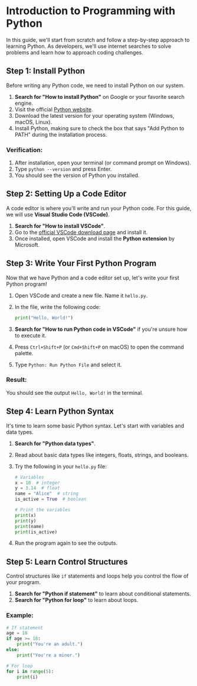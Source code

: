 # Introduction to Programming with Python

In this guide, we'll start from scratch and follow a step-by-step approach to learning Python. As developers, we'll use internet searches to solve problems and learn how to approach coding challenges.

## Step 1: Install Python

Before writing any Python code, we need to install Python on our system.

1. **Search for "How to install Python"** on Google or your favorite search engine.
2. Visit the official [Python website](https://www.python.org/downloads/).
3. Download the latest version for your operating system (Windows, macOS, Linux).
4. Install Python, making sure to check the box that says "Add Python to PATH" during the installation process.

### Verification:
1. After installation, open your terminal (or command prompt on Windows).
2. Type `python --version` and press Enter.
3. You should see the version of Python you installed.

## Step 2: Setting Up a Code Editor

A code editor is where you'll write and run your Python code. For this guide, we will use **Visual Studio Code (VSCode)**.

1. **Search for "How to install VSCode"**.
2. Go to the [official VSCode download page](https://code.visualstudio.com/Download) and install it.
3. Once installed, open VSCode and install the **Python extension** by Microsoft.

## Step 3: Write Your First Python Program

Now that we have Python and a code editor set up, let's write your first Python program!

1. Open VSCode and create a new file. Name it `hello.py`.
2. In the file, write the following code:

    ```python
    print("Hello, World!")
    ```

3. **Search for "How to run Python code in VSCode"** if you're unsure how to execute it.
4. Press `Ctrl+Shift+P` (or `Cmd+Shift+P` on macOS) to open the command palette.
5. Type `Python: Run Python File` and select it.

### Result:
You should see the output `Hello, World!` in the terminal.

## Step 4: Learn Python Syntax

It's time to learn some basic Python syntax. Let's start with variables and data types.

1. **Search for "Python data types"**.
2. Read about basic data types like integers, floats, strings, and booleans.
3. Try the following in your `hello.py` file:

    ```python
    # Variables
    x = 10  # integer
    y = 3.14  # float
    name = "Alice"  # string
    is_active = True  # boolean

    # Print the variables
    print(x)
    print(y)
    print(name)
    print(is_active)
    ```

4. Run the program again to see the outputs.

## Step 5: Learn Control Structures

Control structures like `if` statements and loops help you control the flow of your program.

1. **Search for "Python if statement"** to learn about conditional statements.
2. **Search for "Python for loop"** to learn about loops.

### Example:
```python
# If statement
age = 18
if age >= 18:
    print("You're an adult.")
else:
    print("You're a minor.")

# For loop
for i in range(5):
    print(i)
